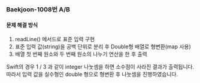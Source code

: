 ### Baekjoon-1008번 A/B

#### 문제 해결 방식

1. readLine() 메서드로 표준 입력 구현
2. 표준 입력 값(string)을 공백 단위로 분리 후 Double형 배열로 형변환(map 사용)
3. 배열 첫 번째 원소와 두 번째 원소의 나누기 연산을 한 후 출력

Swift의 경우 1 / 3 과 같이 integer 나눗셈을 하면 소수점이 사라진 결과가 출력됩니다. 따라서 입력 값을 실수형인 double 형으로 형변환 후 나눗셈을 진행하였습니다.